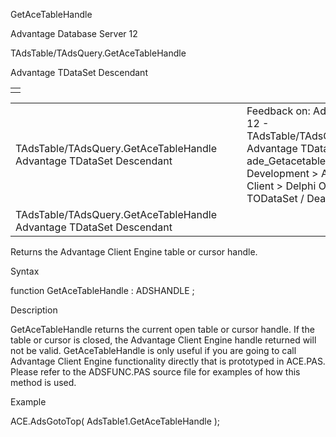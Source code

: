 GetAceTableHandle




Advantage Database Server 12  

TAdsTable/TAdsQuery.GetAceTableHandle

Advantage TDataSet Descendant

|  |
| --- |
|  |

|  |  |  |  |  |
| --- | --- | --- | --- | --- |
| TAdsTable/TAdsQuery.GetAceTableHandle  Advantage TDataSet Descendant |  |  | Feedback on: Advantage Database Server 12 - TAdsTable/TAdsQuery.GetAceTableHandle Advantage TDataSet Descendant ade\_Getacetablehandle Advantage Web Development > Advantage Delphi OData Client > Delphi OData Components > TODataSet / Dear Support Staff, |  |
| TAdsTable/TAdsQuery.GetAceTableHandle  Advantage TDataSet Descendant |  |  |  |  |

Returns the Advantage Client Engine table or cursor handle.

Syntax

function GetAceTableHandle : ADSHANDLE ;

Description

GetAceTableHandle returns the current open table or cursor handle. If the table or cursor is closed, the Advantage Client Engine handle returned will not be valid. GetAceTableHandle is only useful if you are going to call Advantage Client Engine functionality directly that is prototyped in ACE.PAS. Please refer to the ADSFUNC.PAS source file for examples of how this method is used.

Example

ACE.AdsGotoTop( AdsTable1.GetAceTableHandle );